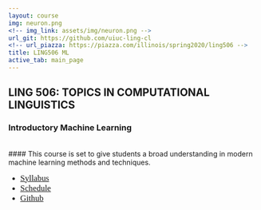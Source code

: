 ```yaml
---
layout: course
img: neuron.png
<!-- img_link: assets/img/neuron.png -->
url_git: https://github.com/uiuc-ling-cl
<!-- url_piazza: https://piazza.com/illinois/spring2020/ling506 -->
title: LING506 ML
active_tab: main_page 
---
```


## LING 506: TOPICS IN COMPUTATIONAL LINGUISTICS
### Introductory Machine Learning
<br/>
#### This course is set to give students a broad understanding in modern machine learning methods and techniques.

* <span style="font-family:Papyrus; font-size:1.2em;">[Syllabus](syllabus.html)</span>
* <span style="font-family:Papyrus; font-size:1.2em;">[Schedule](schedule.html)</span>
* <span style="font-family:Papyrus; font-size:1.2em;">[Github](https://github.com/uiuc-ling-cl)</span>
<!-- * <span style="font-family:Papyrus; font-size:1.2em;">[Piazza](https://piazza.com/illinois/spring2020/ling506)</span> -->
